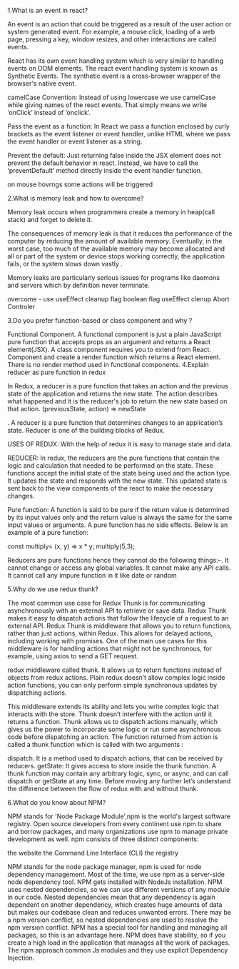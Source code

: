 1.What is an event in react?

An event is an action that could be triggered as a result of the user action or system generated event. For example, a mouse click, loading of a web page, pressing a key, window resizes, and other interactions are called events.

React has its own event handling system which is very similar to handling events on DOM elements. The react event handling system is known as Synthetic Events. The synthetic event is a cross-browser wrapper of the browser's native event.

camelCase Convention: Instead of using lowercase we use camelCase while giving names of the react events. That simply means we write ‘onClick’ instead of ‘onclick’.

Pass the event as a function: In React we pass a function enclosed by curly brackets as the event listener or event handler, unlike HTML where we pass the event handler or event listener as a string.

Prevent the default: Just returning false inside the JSX element does not prevent the default behavior in react. Instead, we have to call the ‘preventDefault’ method directly inside the event handler function.

on mouse hovrngs some actions will be triggered

2.What is memory leak and how to overcome?

Memory leak occurs when programmers create a memory in heap(call stack) and forget to delete it.

The consequences of memory leak is that it reduces the performance of the computer by reducing the amount of available memory. Eventually, in the worst case, too much of the available memory may become allocated and all or part of the system or device stops working correctly, the application fails, or the system slows down vastly .

Memory leaks are particularly serious issues for programs like daemons and servers which by definition never terminate.

overcome - use useEffect cleanup flag boolean flag useEffect clenup Abort Controler

3.Do you prefer function-based or class component and why ?

Functional Component. A functional component is just a plain JavaScript pure function that accepts props as an argument and returns a React element(JSX). A class component requires you to extend from React. Component and create a render function which returns a React element. There is no render method used in functional components.
4.Explain reducer as pure function in redux

In Redux, a reducer is a pure function that takes an action and the previous state of the application and returns the new state. The action describes what happened and it is the reducer's job to return the new state based on that action. (previousState, action) => newState

. A reducer is a pure function that determines changes to an application’s state. Reducer is one of the building blocks of Redux.

USES OF REDUX: With the help of redux it is easy to manage state and data.

REDUCER: In redux, the reducers are the pure functions that contain the logic and calculation that needed to be performed on the state. These functions accept the initial state of the state being used and the action type. It updates the state and responds with the new state. This updated state is sent back to the view components of the react to make the necessary changes.

Pure function: A function is said to be pure if the return value is determined by its input values only and the return value is always the same for the same input values or arguments. A pure function has no side effects. Below is an example of a pure function:

const multiply= (x, y) => x * y; multiply(5,3);

Reducers are pure functions hence they cannot do the following things:–.
It cannot change or access any global variables. It cannot make any API calls. It cannot call any impure function in it like date or random

5.Why do we use redux thunk?

The most common use case for Redux Thunk is for communicating asynchronously with an external API to retrieve or save data. Redux Thunk makes it easy to dispatch actions that follow the lifecycle of a request to an external API. Redux Thunk is middleware that allows you to return functions, rather than just actions, within Redux. This allows for delayed actions, including working with promises. One of the main use cases for this middleware is for handling actions that might not be synchronous, for example, using axios to send a GET request.

redux middleware called thunk. It allows us to return functions instead of objects from redux actions. Plain redux doesn’t allow complex logic inside action functions, you can only perform simple synchronous updates by dispatching actions.

This middleware extends its ability and lets you write complex logic that interacts with the store. Thunk doesn’t interfere with the action until it returns a function. Thunk allows us to dispatch actions manually, which gives us the power to incorporate some logic or run some asynchronous code before dispatching an action. The function returned from action is called a thunk function which is called with two arguments :

dispatch: It is a method used to dispatch actions, that can be received by reducers.
getState: It gives access to store inside the thunk function.
A thunk function may contain any arbitrary logic, sync, or async, and can call dispatch or getState at any time. Before moving any further let’s understand the difference between the flow of redux with and without thunk.

6.What do you know about NPM?

NPM stands for 'Node Package Module',npm is the world's largest software registry. Open source developers from every continent use npm to share and borrow packages, and many organizations use npm to manage private development as well.
npm consists of three distinct components:

the website the Command Line Interface (CLI) the registry

NPM stands for the node package manager, npm is used for node dependency management. Most of the time, we use npm as a server-side node dependency tool.
NPM gets installed with NodeJs installation.
NPM uses nested dependencies, so we can use different versions of any module in our code. Nested dependencies mean that any dependency is again dependent on another dependency, which creates huge amounts of data but makes our codebase clean and reduces unwanted errors.
There may be a npm version conflict, so nested dependencies are used to resolve the npm version conflict.
NPM has a special tool for handling and managing all packages, so this is an advantage here.
NPM does have stability, so if you create a high load in the application that manages all the work of packages.
The npm approach common Js modules and they use explicit Dependency Injection.